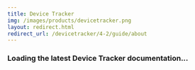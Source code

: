 ```yaml
---
title: Device Tracker
img: /images/products/devicetracker.png
layout: redirect.html
redirect_url: /devicetracker/4-2/guide/about
---
```


### Loading the latest Device Tracker documentation...
